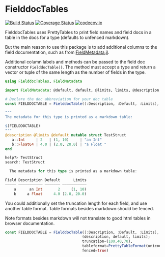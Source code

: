 # FielddocTables

[![Build Status](https://travis-ci.org/rafaqz/FielddocTables.jl.svg?branch=master)](https://travis-ci.org/rafaqz/FielddocTables.jl)
[![Coverage Status](https://coveralls.io/repos/rafaqz/FielddocTables.jl/badge.svg?branch=master&service=github)](https://coveralls.io/github/rafaqz/FielddocTables.jl?branch=master)
[![codecov.io](http://codecov.io/github/rafaqz/FielddocTables.jl/coverage.svg?branch=master)](http://codecov.io/github/rafaqz/FielddocTables.jl?branch=master)

FielddocTables uses PrettyTables to print field names and field docs in a table in the
docs for a type (defaults to unfenced markdown).

But the main reason to use this package is to add additional columns to the
field documentation, such as from [FieldMetadata.jl](https://github.com/rafaqz/FieldMetadata.jl).

Additional column labels and methods can be passed to the field doc
constructor `FielddocTable()`. The method must accept a type and return a
vector or tuple of the same length as the number of fields in the type.

```julia
using FielddocTables, FieldMetadata

import FieldMetadata: @default, default, @limits, limits, @description, @redescription, description

# Declare the doc abbreviation for your doc table
const FIELDDOCTABLE = FielddocTable((:Description, :Default, :Limits), (description, default, limits))

"""
The metadata for this type is printed as a markdown table:

$(FIELDDOCTABLE)
"""
@description @limits @default mutable struct TestStruct
   a::Int     | 2   | (1, 10)     | "an Int"
   b::Float64 | 4.0 | (2.0, 20.0) | "a Float "
end

help?> TestStruct
search: TestStruct

  The metadata for this type is printed as a markdown table:

Field Description Default      Limits
––––– ––––––––––– ––––––– –––––––––––
    a      an Int       2     (1, 10)
    b     a Float     4.0 (2.0, 20.0)
```

You could additionally set the truncation length for each field, and use another
table format. Table formats besides markdown should be fenced. 

Note formats besides markdown will not translate to good html tables in browser documentation.

```julia
const FIELDDOCTABLE = FielddocTable((:Description, :Default, :Limits), 
                                   (description, default, limits);
                                   truncation=(100,40,70),
                                   tableformat=PrettyTableFormat(unicode_rounded),
                                   fenced=true)


```

